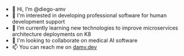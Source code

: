- 👋 Hi, I’m @diego-amv
- 👀 I'm interested in developing professional software for human development support
- 🌱 I’m currently learning new technologies to improve microservices architecture deployments on K8
- 💞️ I'm looking to collaborate on medical AI software
- 📫 You can reach me on [damv.dev](https://damv.dev)

<!---
diego-amv/diego-amv is a ✨ special ✨ repository because its `README.md` (this file) appears on your GitHub profile.
You can click the Preview link to take a look at your changes.
--->
